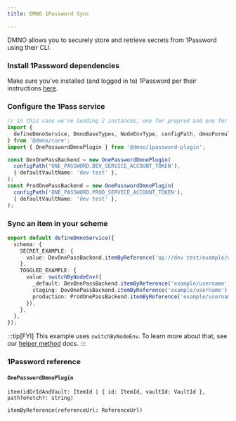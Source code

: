 ```yaml
---
title: DMNO 1Password Sync

--- 
```


DMNO allows you to securely store and retrieve secrets from 1Password using their CLI. 

### Install 1Password dependencies

Make sure you've installed (and logged in to) 1Password per their instructions [here](https://developer.1password.com/docs/cli/get-started/). 

### Configure the 1Pass service

```typescript
// in this case we're leading 2 instances, one for preprod and one for prod
import {
  defineDmnoService, DmnoBaseTypes, NodeEnvType, configPath, dmnoFormula, switchByNodeEnv,
} from '@dmno/core';
import { OnePasswordDmnoPlugin } from '@dmno/1password-plugin';

const DevOnePassBackend = new OnePasswordDmnoPlugin(
  configPath('ONE_PASSWORD.DEV_SERVICE_ACCOUNT_TOKEN'),
  { defaultVaultName: 'dev test' },
);
const ProdOnePassBackend = new OnePasswordDmnoPlugin(
  configPath('ONE_PASSWORD.PROD_SERVICE_ACCOUNT_TOKEN'),
  { defaultVaultName: 'dev test' },
);
```

### Sync an item in your scheme

```typescript
export default defineDmnoService({
  schema: {
    SECRET_EXAMPLE: {
      value: DevOnePassBackend.itemByReference('op://dev test/example/username'),
    },
    TOGGLED_EXAMPLE: {
      value: switchByNodeEnv({
        _default: DevOnePassBackend.itemByReference('example/username'),
        staging: DevOnePassBackend.itemByReference('example/username'),
        production: ProdOnePassBackend.itemByReference('example/username'),
      }),
    },
  },
});
```

:::tip[FYI]
This example uses `switchByNodeEnv`. To learn more about that, see our [helper method](/reference/config-engine/helper-methods) docs.
:::

### 1Password reference

#### `OnePasswordDmnoPlugin`

`item(idOrIdAndVault: ItemId | { id: ItemId, vaultId: VaultId }, pathToFetch?: string)`

`itemByReference(referenceUrl: ReferenceUrl)`
